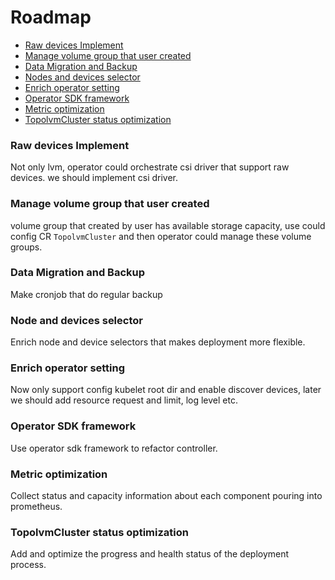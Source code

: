 # Roadmap

- [Raw devices Implement](#Raw-devices-Implement)
- [Manage volume group that user created](#Manage-volume-group-that-user-created)
- [Data Migration and Backup](#Data-Migration-and-Backup)
- [Nodes and devices selector](#Node-and-devices-selector)
- [Enrich operator setting](#Enrich-operator-setting)
- [Operator SDK framework](#Operator-SDK-framework)
- [Metric optimization](#Metric-optimization)
- [TopolvmCluster status optimization](#TopolvmCluster-status-optimization)

### Raw devices Implement
Not only lvm, operator could orchestrate csi driver that support raw devices. we should implement csi driver.

### Manage volume group that user created
volume group that created by user has available storage capacity, use could config CR `TopolvmCluster` and then operator could manage these volume groups.

### Data Migration and Backup
Make cronjob that do regular backup

### Node and devices selector
Enrich node and device selectors that makes deployment more flexible.

### Enrich operator setting
Now only support config kubelet root dir and enable discover devices, later we should add resource request and limit, log level etc.

### Operator SDK framework
Use operator sdk framework to refactor controller.

### Metric optimization
Collect status and capacity information about each component pouring into prometheus.

### TopolvmCluster status optimization
Add and optimize the progress and health status of the deployment process.